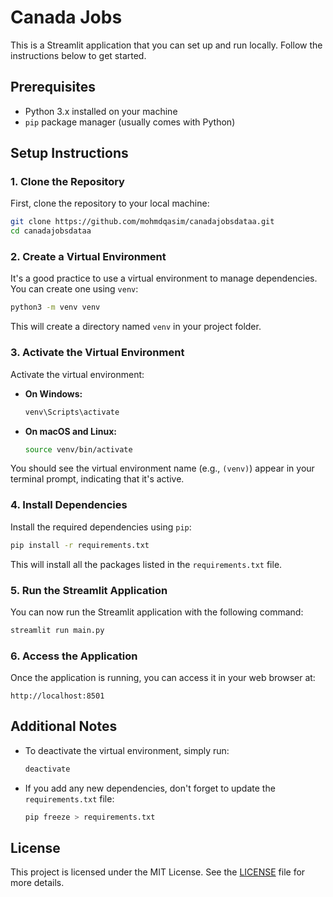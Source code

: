 # Canada Jobs

This is a Streamlit application that you can set up and run locally. Follow the instructions below to get started.

## Prerequisites

- Python 3.x installed on your machine
- `pip` package manager (usually comes with Python)

## Setup Instructions

### 1. Clone the Repository

First, clone the repository to your local machine:

```bash
git clone https://github.com/mohmdqasim/canadajobsdataa.git
cd canadajobsdataa
```

### 2. Create a Virtual Environment

It's a good practice to use a virtual environment to manage dependencies. You can create one using `venv`:

```bash
python3 -m venv venv
```

This will create a directory named `venv` in your project folder.

### 3. Activate the Virtual Environment

Activate the virtual environment:

- **On Windows:**

    ```bash
    venv\Scripts\activate
    ```

- **On macOS and Linux:**

    ```bash
    source venv/bin/activate
    ```

You should see the virtual environment name (e.g., `(venv)`) appear in your terminal prompt, indicating that it's active.

### 4. Install Dependencies

Install the required dependencies using `pip`:

```bash
pip install -r requirements.txt
```

This will install all the packages listed in the `requirements.txt` file.

### 5. Run the Streamlit Application

You can now run the Streamlit application with the following command:

```bash
streamlit run main.py
```

### 6. Access the Application

Once the application is running, you can access it in your web browser at:

```
http://localhost:8501
```

## Additional Notes

- To deactivate the virtual environment, simply run:

    ```bash
    deactivate
    ```

- If you add any new dependencies, don't forget to update the `requirements.txt` file:

    ```bash
    pip freeze > requirements.txt
    ```

## License
This project is licensed under the MIT License. See the [LICENSE](LICENSE) file for more details.
